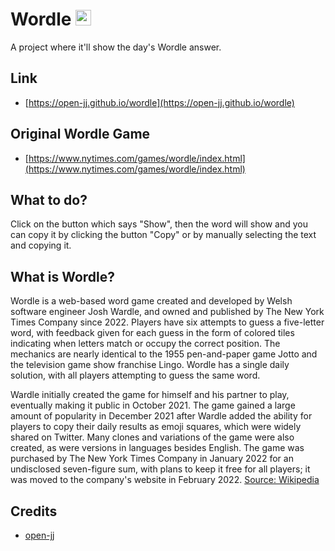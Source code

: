 # Wordle <img src="https://www.nytimes.com/games/wordle/images/NYT-Wordle-Icon-192.png" alt="" width="25" height="25"/>
A project where it'll show the day's Wordle answer.
## Link
- [https://open-jj.github.io/wordle](https://open-jj.github.io/wordle)
## Original Wordle Game
- [https://www.nytimes.com/games/wordle/index.html](https://www.nytimes.com/games/wordle/index.html)
## What to do?
Click on the button which says "Show", then the word will show and you can copy it by clicking the button "Copy" or by manually selecting the text and copying it.
## What is Wordle?
Wordle is a web-based word game created and developed by Welsh software engineer Josh Wardle, and owned and published by The New York Times Company since 2022. Players have six attempts to guess a five-letter word, with feedback given for each guess in the form of colored tiles indicating when letters match or occupy the correct position. The mechanics are nearly identical to the 1955 pen-and-paper game Jotto and the television game show franchise Lingo. Wordle has a single daily solution, with all players attempting to guess the same word.

Wardle initially created the game for himself and his partner to play, eventually making it public in October 2021. The game gained a large amount of popularity in December 2021 after Wardle added the ability for players to copy their daily results as emoji squares, which were widely shared on Twitter. Many clones and variations of the game were also created, as were versions in languages besides English. The game was purchased by The New York Times Company in January 2022 for an undisclosed seven-figure sum, with plans to keep it free for all players; it was moved to the company's website in February 2022.
[Source: Wikipedia](https://wikipedia.org/wiki/Wordle)
## Credits
- [open-jj](https://github.com/open-jj)
